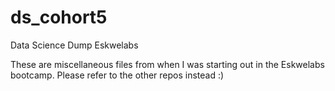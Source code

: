 # ds_cohort5

Data Science Dump Eskwelabs

These are miscellaneous files from when I was starting out in the Eskwelabs bootcamp.
Please refer to the other repos instead :)
